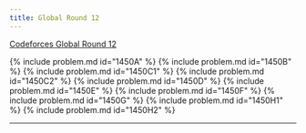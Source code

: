 ```yaml
---
title: Global Round 12
---
```


[Codeforces Global Round 12](https://codeforces.com/contest/1450)

{% include problem.md id="1450A" %}
{% include problem.md id="1450B" %}
{% include problem.md id="1450C1" %}
{% include problem.md id="1450C2" %}
{% include problem.md id="1450D" %}
{% include problem.md id="1450E" %}
{% include problem.md id="1450F" %}
{% include problem.md id="1450G" %}
{% include problem.md id="1450H1" %}
{% include problem.md id="1450H2" %}

<!-- TODO Add ratings -->

* * *

<object data='notes/GR-12.pdf' width='1000' height='1000' type='application/pdf'/>
